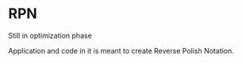# RPN
Still in optimization phase

Application and code in it is meant to create Reverse Polish Notation.
